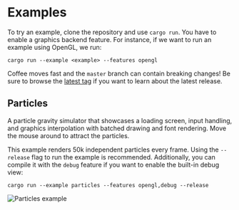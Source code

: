 # Examples

To try an example, clone the repository and use `cargo run`. You have to enable
a graphics backend feature. For instance, if we want to run an example using
OpenGL, we run:

```
cargo run --example <example> --features opengl
```

Coffee moves fast and the `master` branch can contain breaking changes! Be sure
to browse the [latest tag] if you want to learn about the latest release.

[latest tag]: https://github.com/hecrj/coffee/tree/0.2.0/examples

## Particles

A particle gravity simulator that showcases a loading screen, input handling,
and graphics interpolation with batched drawing and font rendering. Move the
mouse around to attract the particles.

This example renders 50k independent particles every frame. Using the
`--release` flag to run the example is recommended. Additionally, you can
compile it with the `debug` feature if you want to enable the built-in debug
view:

```
cargo run --example particles --features opengl,debug --release
```

![Particles example][particles]

[particles]: https://github.com/hecrj/coffee/blob/master/images/examples/particles.png?raw=true
